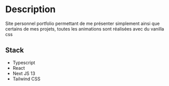 # Description

Site personnel portfolio permettant de me présenter simplement ainsi que certains de mes projets, toutes les animations sont réalisées avec du vanilla css

## Stack

* Typescript
* React
* Next JS 13
* Tailwind CSS